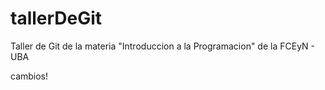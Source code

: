 # tallerDeGit

Taller de Git de la materia "Introduccion a la Programacion" de la FCEyN - UBA

cambios!

